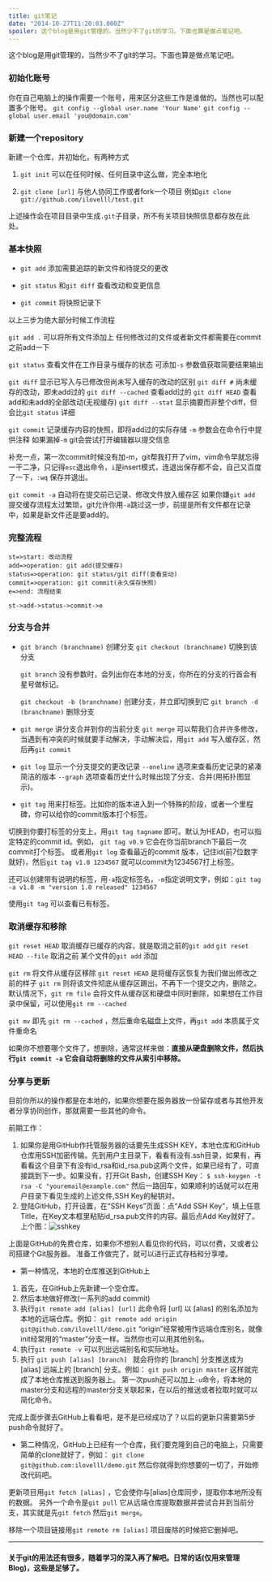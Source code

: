 ```yaml
---
title: git笔记
date: "2014-10-27T11:20:03.000Z"
spoiler: 这个blog是用git管理的，当然少不了git的学习。下面也算是做点笔记吧。
---
```


这个blog是用git管理的，当然少不了git的学习。下面也算是做点笔记吧。

### 初始化账号
你在自己电脑上的操作需要一个账号，用来区分这些工作是谁做的。当然也可以配置多个账号。
`git config --global user.name 'Your Name'`
`git config --global user.email 'you@domain.com'`


### 新建一个repository
新建一个仓库，并初始化，有两种方式

1. `git init`  可以在任何时候、任何目录中这么做，完全本地化 

2. `git clone [url]`  与他人协同工作或者fork一个项目
例如`git clone git://github.com/ilovelll/test.git`

上述操作会在项目目录中生成`.git`子目录，所不有关项目快照信息都存放在此处。

### 基本快照
- `git add`  添加需要追踪的新文件和待提交的更改
  
- `git status`  和`git diff` 查看改动和变更信息

- `git commit` 将快照记录下

以上三步为绝大部分时候工作流程

`git add .`  可以将所有文件添加上
任何修改过的文件或者新文件都需要在commit之前add一下
 
`git status` 查看文件在工作目录与缓存的状态
可添加`-s` 参数值获取简要结果输出

`git diff` 显示已写入与已修改但尚未写入缓存的改动的区别
`git diff #` 尚未缓存的改动，即未add过的
`git diff --cached` 查看add过的
`git diff HEAD` 查看add和未add的全部改动(无视缓存)
`git diff --stat` 显示摘要而非整个diff，但会比`git status` 详细

`git commit` 记录缓存内容的快照，即将add过的实际存储
`-m` 参数会在命令行中提供注释
如果漏掉`-m` git会尝试打开编辑器以提交信息

补充一点，第一次commit时候没有加-m，git帮我打开了vim，vim命令早就忘得一干二净，只记得`esc`退出命令，`i`是insert模式，连退出保存都不会，自己又百度了一下，`:wq` 保存并退出。

`git commit -a` 自动将在提交前已记录、修改文件放入缓存区
如果你嫌`git add` 提交缓存流程太过繁琐，git允许你用`-a`跳过这一步，前提是所有文件都在记录中，如果是新文件还是要add的。

### 完整流程

```flow
st=>start: 改动流程
add=>operation: git add(提交缓存)
status=>operation: git status/git diff(查看变动)
commit=>operation: git commit(永久保存快照)
e=>end: 流程结束

st->add->status->commit->e
```

### 分支与合并
- `git branch (branchname)` 创建分支
  `git checkout (branchname)` 切换到该分支

  `git branch` 没有参数时，会列出你在本地的分支，你所在的分支的行首会有星号做标记。
  
  `git checkout -b (branchname)` 创建分支，并立即切换到它
  `git branch -d (branchname)` 删除分支


- `git merge` 讲分支合并到你的当前分支
`git merge` 可以帮我们合并许多修改，当遇到有冲突的时候就要手动解决，手动解决后，用`git add` 写入缓存区，然后再`git commit`

- `git log` 显示一个分支提交的更改记录
`--oneline` 选项来查看历史记录的紧凑简洁的版本
`--graph` 选项查看历史什么时候出现了分支、合并(用拓扑图显示)。

- `git tag` 用来打标签。比如你的版本进入到一个特殊的阶段，或者一个里程碑，你可以给你的commit版本打个标签。

 切换到你要打标签的分支上，用`git tag tagname` 即可。默认为HEAD，也可以指定特定的commit id。例如，
 `git tag v0.9` 它会在你当前branch下最后一次commit打个标签。
或者用`git log` 查看最近的commit 版本，记住id(前7位数字就好)，然后`git tag v1.0 1234567` 就可以commit为1234567打上标签。

 还可以创建带有说明的标签，用`-a`指定标签名，`-m`指定说明文字，例如：`git tag -a v1.0 -m "version 1.0 released" 1234567` 
 
 使用`git tag` 可以查看已有标签。

### 取消缓存和移除
`git reset HEAD`  取消缓存已缓存的内容，就是取消之前的`git add`
`git reset HEAD --file`  取消之前 某个文件的`git add` 添加

`git rm` 将文件从缓存区移除
`git reset HEAD` 是将缓存区恢复为我们做出修改之前的样子
`git rm` 则将该文件彻底从缓存区踢出，不再下一个提交之内，删除之。
默认情况下，`git rm file` 会将文件从缓存区和硬盘中同时删除，如果想在工作目录中保留，可以使用`git rm --cached`

`git mv` 即先 `git rm --cached` ，然后重命名磁盘上文件，再`git add`
本质属于文件重命名

如果你不想要哪个文件了，想删除，通常这样来做：**直接从硬盘删除文件，然后执行`git commit -a` 它会自动将删除的文件从索引中移除。**

### 分享与更新
目前你所以的操作都是在本地的，如果你想要在服务器放一份留存或者与其他开发者分享协同创作，那就需要一些其他的命令。

前期工作：
1. 如果你是用GitHub作托管服务器的话要先生成SSH KEY，本地仓库和GitHub仓库用SSH加密传输。先到用户主目录下，看看有没有.ssh目录，如果有，再看看这个目录下有没有id_rsa和id_rsa.pub这两个文件，如果已经有了，可直接跳到下一步。如果没有，打开Git Bash，创建SSH Key：
`$ ssh-keygen -t rsa -C "youremail@example.com"`
然后一路回车，如果顺利的话就可以在用户目录下看见生成的上述文件,SSH Key的秘钥对。
2. 登陆GitHub，打开设置，在“SSH Keys”页面：点“Add SSH Key”，填上任意Title，在Key文本框里粘贴id_rsa.pub文件的内容。最后点Add Key就好了。上个图：![sshkey](https://ww2.sinaimg.cn/large/5e06b5b0tw1elowz7gcucj20wk0k9gnr.jpg)

上面是GitHub的免费仓库，如果你不想别人看见你的代码，可以付费，又或者公司搭建个Git服务器。
准备工作做完了，就可以进行正式存档和分享喽。

- 第一种情况，本地的仓库推送到GitHub上
 1. 首先，在GitHub上先新建一个空仓库。
 2. 然后本地做好修改(一系列的add commit)
 3. 执行`git remote add [alias] [url]` 此命令将 [url] 以 [alias] 的别名添加为本地的远端仓库。例如：
`git remote add origin git@github.com/ilovelll/demo.git` 
“origin”经常被用作远端仓库别名，就像init经常用的“master”分支一样。当然你也可以用其他别名。
 4. 执行`git remote -v` 可以列出远端别名和实际地址。
 5. 执行 `git push [alias] [branch] ` 就会将你的 [branch] 分支推送成为 [alias] 远端上的 [branch] 分支。例如：
 `git push origin master`  这样就完成了本地仓库推送到服务器上。
 第一次push还可以加上`-u`命令，将本地的master分支和远程的master分支关联起来，在以后的推送或者拉取时就可以简化命令。

完成上面步骤去GitHub上看看吧，是不是已经成功了？以后的更新只需要第5步push命令就好了。

- 第二种情况，GitHub上已经有一个仓库，我们要克隆到自己的电脑上，只需要简单的clone就好了，例如：
`git clone git@github.com:ilovelll/demo.git`
然后你就得到你想要的一切了，开始修改代码吧。

更新项目用`git fetch [alias]` ，它会使你与[alias]仓库同步，提取你本地所没有的数据。
另外一个命令是`git pull` 它从远端仓库提取数据并尝试合并到当前分支，其实就是先`git fetch` 然后`git merge`。

移除一个项目链接用`git remote rm [alias]` 项目废除的时候把它删掉吧。


----------

#### 关于git的用法还有很多，随着学习的深入再了解吧。日常的话(仅用来管理Blog)，这些是足够了。